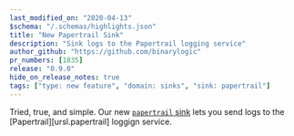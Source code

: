 ```yaml
---
last_modified_on: "2020-04-13"
$schema: "/.schemas/highlights.json"
title: "New Papertrail Sink"
description: "Sink logs to the Papertrail logging service"
author_github: "https://github.com/binarylogic"
pr_numbers: [1835]
release: "0.9.0"
hide_on_release_notes: true
tags: ["type: new feature", "domain: sinks", "sink: papertrail"]
---
```


Tried, true, and simple. Our new [`papertrail` sink][docs.sinks.papertrail]
lets you send logs to the [Papertrail][ursl.papertrail] loggign service.

[docs.sinks.papertrail]: /docs/reference/sinks/papertrail/

